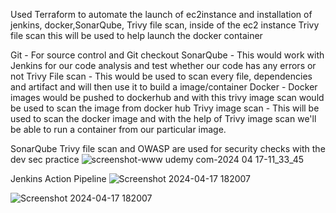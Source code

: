 Used Terraform to automate the launch of ec2instance and installation of jenkins, docker,SonarQube, Trivy file scan, inside of the ec2 instance 
Trivy file scan this will be used to help launch the docker container 

Git - For source control and Git checkout
SonarQube - This would work with Jenkins for our code analysis and test whether our code has any errors or not 
Trivy File scan - This would be used to scan every file, dependencies and artifact and will then use it to build a image/container
Docker - Docker images would be pushed to dockerhub and with this trivy image scan would be used to scan the image from docker hub 
Trivy image scan - This will be used to scan the docker image and with the help of Trivy image scan we'll be able to run a container from our particular image.

SonarQube Trivy file scan and OWASP are used for security checks with the dev sec practice
![screenshot-www udemy com-2024 04 17-11_33_45](https://github.com/Sehindemi/Amazon-FrontEnd-DevOps-Project/assets/97199481/d8094415-6fa1-4496-b877-f1736243bd3c)

Jenkins Action Pipeline
![Screenshot 2024-04-17 182007](https://github.com/Sehindemi/Amazon-FrontEnd-DevOps-Project/assets/97199481/f09d7af4-5f16-4660-b210-50bcec978469)

![Screenshot 2024-04-17 182007](https://github.com/Sehindemi/Amazon-FrontEnd-DevOps-Project/assets/97199481/19c87f7c-eedd-4261-9511-832c35fadd5a)
